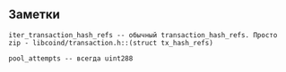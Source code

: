 ##  Заметки
    iter_transaction_hash_refs -- обычный transaction_hash_refs. Просто zip - libcoind/transaction.h::(struct tx_hash_refs)

    pool_attempts -- всегда uint288